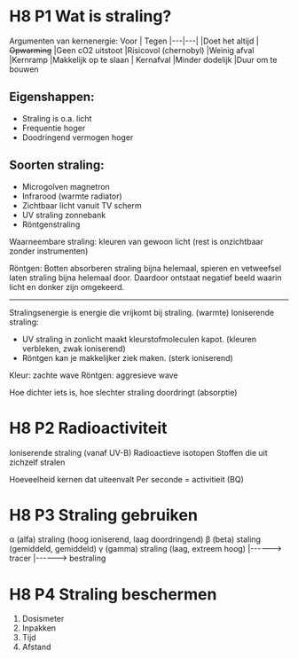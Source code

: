 # H8 P1 Wat is straling?
Argumenten van kernenergie:
Voor  | Tegen
|---|---|
|Doet het altijd  | ~~Opwarming~~
|Geen cO2 uitstoot  |Risicovol (chernobyl)
|Weinig afval |Kernramp
|Makkelijk op te slaan | Kernafval
|Minder dodelijk |Duur om te bouwen

## Eigenshappen:
- Straling is o.a. licht
- Frequentie hoger
- Doodringend vermogen hoger

## Soorten straling:
- Microgolven magnetron
- Infrarood (warmte radiator)
- Zichtbaar licht vanuit TV scherm
- UV straling zonnebank
- Röntgenstraling

Waarneembare straling: kleuren van gewoon licht (rest is onzichtbaar zonder instrumenten)

Röntgen: Botten absorberen straling bijna helemaal, spieren en vetweefsel laten straling bijna helemaal door. Daardoor ontstaat negatief beeld waarin licht en donker zijn omgekeerd.

---
Stralingsenergie is energie die vrijkomt bij straling. (warmte)
Ioniserende straling:
- UV straling in zonlicht maakt kleurstofmoleculen kapot. (kleuren verbleken, zwak ioniserend)
- Röntgen kan je makkelijker ziek maken. (sterk ioniserend)

Kleur: zachte wave
Röntgen: aggresieve wave

Hoe dichter iets is, hoe slechter straling doordringt (absorptie)

# H8 P2 Radioactiviteit
Ioniserende straling (vanaf UV-B)
Radioactieve isotopen
Stoffen die uit zichzelf stralen

Hoeveelheid kernen dat uiteenvalt
Per seconde = activitieit (BQ)

# H8 P3 Straling gebruiken
α (alfa) straling (hoog ioniserend, laag doordringend)
β (beta) staling (gemiddeld, gemiddeld)
γ (gamma) straling (laag, extreem hoog)
|------> tracer
|------> bestraling

# H8 P4 Straling beschermen
1. Dosismeter
2. Inpakken
3. Tijd
4. Afstand
<!--stackedit_data:
eyJoaXN0b3J5IjpbMjEzNzk5MzUyMl19
-->